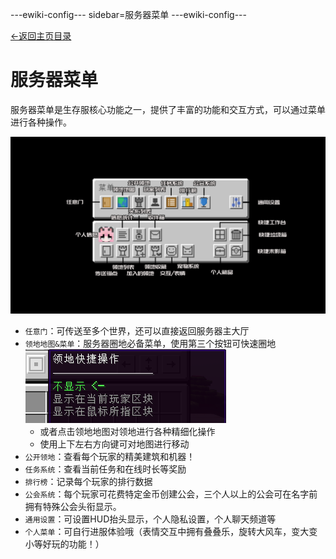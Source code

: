 ---ewiki-config---
sidebar=服务器菜单
---ewiki-config---


 [<-返回主页目录](../index.md#目录)

# 服务器菜单

服务器菜单是生存服核心功能之一，提供了丰富的功能和交互方式，可以通过菜单进行各种操作。

![服务器菜单](../assets/img/plugins/guis/服务器菜单.png)
 

- `任意门`：可传送至多个世界，还可以直接返回服务器主大厅
- `领地地图&菜单`：服务器圈地必备菜单，使用第三个按钮可快速圈地 ![领地快捷圈地](../assets/img/plugins/guis/realm/快捷操作.png)
    - 或者点击领地地图对领地进行各种精细化操作
    - 使用上下左右方向键可对地图进行移动
- `公开领地`：查看每个玩家的精美建筑和机器！
- `任务系统`：查看当前任务和在线时长等奖励
- `排行榜`：记录每个玩家的排行数据
- `公会系统`：每个玩家可花费特定金币创建公会，三个人以上的公会可在名字前拥有特殊公会头衔显示。
- `通用设置`：可设置HUD抬头显示，个人隐私设置，个人聊天频道等
- `个人菜单`：可自行进服体验哦（表情交互中拥有叠叠乐，旋转大风车，变大变小等好玩的功能！）











